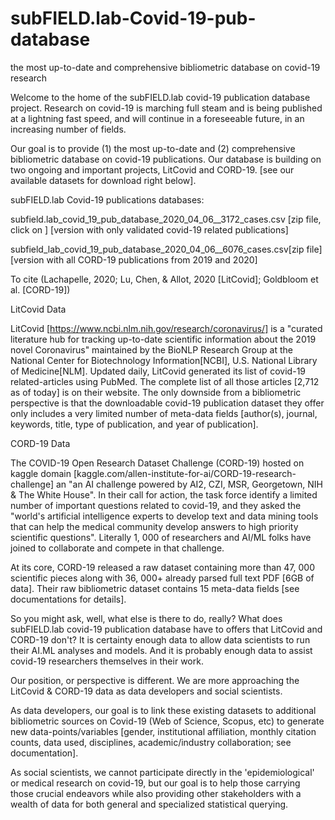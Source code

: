 # subFIELD.lab-Covid-19-pub-database
the most up-to-date and  comprehensive bibliometric database on covid-19 research

Welcome to the home of the subFIELD.lab covid-19 publication database project. Research on covid-19 is marching full steam and is being published at a lightning fast speed, and will continue in a foreseeable future, in an increasing number of fields.

Our goal is to provide (1) the most up-to-date and (2) comprehensive bibliometric database on covid-19 publications. Our database is building on two ongoing and important projects, LitCovid and CORD-19. [see our available datasets for download right below].

subFIELD.lab Covid-19 publications databases:

subfield.lab_covid_19_pub_database_2020_04_06__3172_cases.csv [zip file,  click on ] [version with only validated covid-19 related publications]


subfield_lab_covid_19_pub_database_2020_04_06__6076_cases.csv[zip file] [version with all CORD-19 publications from 2019 and 2020]

To cite (Lachapelle, 2020; Lu, Chen, & Allot, 2020 [LitCovid]; Goldbloom et al. [CORD-19])

LitCovid Data

LitCovid [https://www.ncbi.nlm.nih.gov/research/coronavirus/] is a "curated literature hub for tracking up-to-date scientific information about the 2019 novel Coronavirus" maintained by the BioNLP Research Group at the National Center for Biotechnology Information[NCBI], U.S. National Library of Medicine[NLM]. Updated daily, LitCovid generated its list of covid-19 related-articles using PubMed. The complete list of all those articles [2,712 as of today] is on their website. The only downside from a bibliometric perspective is that the downloadable covid-19 publication dataset they offer only includes a very limited number of meta-data fields [author(s), journal, keywords, title, type of publication, and year of publication].

CORD-19 Data

The COVID-19 Open Research Dataset Challenge (CORD-19) hosted on kaggle domain [kaggle.com/allen-institute-for-ai/CORD-19-research-challenge] an "an AI challenge powered by AI2, CZI, MSR, Georgetown, NIH & The White House". In their call for action, the task force identify a limited number of important questions related to covid-19, and they asked the "world's artificial intelligence experts to develop text and data mining tools that can help the medical community develop answers to high priority scientific questions". Literally 1, 000 of researchers and AI/ML folks have joined to collaborate and compete in that challenge.

At its core, CORD-19 released a raw dataset containing more than 47, 000 scientific pieces along with 36, 000+ already parsed full text PDF [6GB of data]. Their raw bibliometric dataset contains 15 meta-data fields [see documentations for details].

So you might ask, well, what else is there to do, really? What does subFIELD.lab covid-19 publication database have to offers that LitCovid and CORD-19 don't? It is certainty enough data to allow data scientists to run their AI.ML analyses and models. And it is probably enough data to assist covid-19 researchers themselves in their work.

Our position, or perspective is different. We are more approaching the LitCovid & CORD-19 data as data developers and social scientists.

As data developers, our goal is to link these existing datasets to additional bibliometric sources on Covid-19 (Web of Science, Scopus, etc) to generate new data-points/variables [gender, institutional affiliation, monthly citation counts, data used, disciplines, academic/industry collaboration; see documentation].

As social scientists, we cannot participate directly in the 'epidemiological' or medical research on covid-19, but our goal is to help those carrying those crucial endeavors while also providing other stakeholders with a wealth of data for both general and specialized statistical querying.
